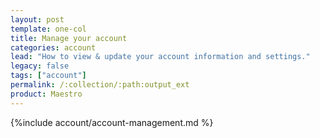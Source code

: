 ```yaml
---
layout: post
template: one-col
title: Manage your account
categories: account
lead: "How to view & update your account information and settings."
legacy: false
tags: ["account"]
permalink: /:collection/:path:output_ext
product: Maestro
---
```



{%include account/account-management.md %}
